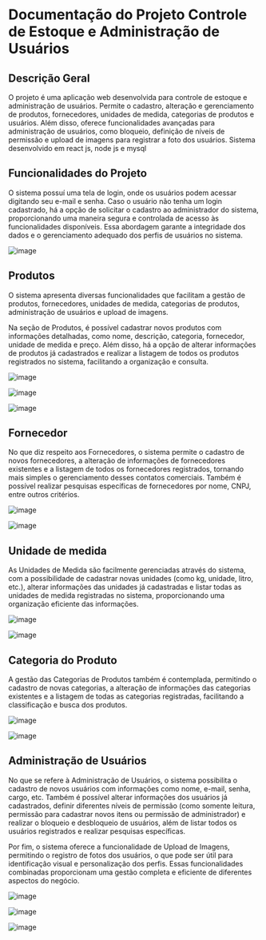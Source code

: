 
<h1>
Documentação do Projeto Controle de Estoque e Administração de Usuários
</h1>
<h2>
Descrição Geral
</h2>
<p>
O projeto é uma aplicação web desenvolvida para controle de estoque e administração de usuários. Permite o cadastro, alteração e gerenciamento de produtos, fornecedores, unidades de medida, categorias de produtos e usuários. Além disso, oferece funcionalidades avançadas para administração de usuários, como bloqueio, definição de níveis de permissão e upload de imagens para registrar a foto dos usuários.
Sistema desenvolvido em react js, node js e mysql
</p>

<h2>Funcionalidades do Projeto</h2>

<p>
O sistema possuí uma tela de login, onde os usuários podem acessar digitando seu e-mail e senha. Caso o usuário não tenha um login cadastrado, há a opção de solicitar o cadastro ao administrador do sistema, proporcionando uma maneira segura e controlada de acesso às funcionalidades disponíveis. Essa abordagem garante a integridade dos dados e o gerenciamento adequado dos perfis de usuários no sistema.
</p>

![image](https://github.com/marcossousarodrigues/controle-de-estoque-e-adm-de-usuarios/assets/49259832/bce087eb-9381-4c48-95a1-deda7ae4dbb8)


<h2>Produtos</h2>
<p>
O sistema apresenta diversas funcionalidades que facilitam a gestão de produtos, fornecedores, unidades de medida, categorias de produtos, administração de usuários e upload de imagens.
</p>
<p>
Na seção de Produtos, é possível cadastrar novos produtos com informações detalhadas, como nome, descrição, categoria, fornecedor, unidade de medida e preço. Além disso, há a opção de alterar informações de produtos já cadastrados e realizar a listagem de todos os produtos registrados no sistema, facilitando a organização e consulta.
</p>

![image](https://github.com/marcossousarodrigues/controle-de-estoque-e-adm-de-usuarios/assets/49259832/301fd626-6618-48ad-8c53-5315872b8839)

![image](https://github.com/marcossousarodrigues/controle-de-estoque-e-adm-de-usuarios/assets/49259832/e2efa21d-4f60-4ac7-ae6f-edff84f2fbaf)

![image](https://github.com/marcossousarodrigues/controle-de-estoque-e-adm-de-usuarios/assets/49259832/89a3cce3-2059-422d-8a68-5f3f49bb6425)



<h2>Fornecedor</h2>
<p>
No que diz respeito aos Fornecedores, o sistema permite o cadastro de novos fornecedores, a alteração de informações de fornecedores existentes e a listagem de todos os fornecedores registrados, tornando mais simples o gerenciamento desses contatos comerciais. Também é possível realizar pesquisas específicas de fornecedores por nome, CNPJ, entre outros critérios.
</p>


![image](https://github.com/marcossousarodrigues/controle-de-estoque-e-adm-de-usuarios/assets/49259832/efb6e148-3c90-4654-85b1-da417aeb74e8)

![image](https://github.com/marcossousarodrigues/controle-de-estoque-e-adm-de-usuarios/assets/49259832/b38d530b-96c4-4714-9026-011b1a6b5a0a)


<h2>Unidade de medida</h2>

<p>
As Unidades de Medida são facilmente gerenciadas através do sistema, com a possibilidade de cadastrar novas unidades (como kg, unidade, litro, etc.), alterar informações das unidades já cadastradas e listar todas as unidades de medida registradas no sistema, proporcionando uma organização eficiente das informações.
</p>

![image](https://github.com/marcossousarodrigues/controle-de-estoque-e-adm-de-usuarios/assets/49259832/813a13f0-4c72-4452-825c-79f38602439e)

![image](https://github.com/marcossousarodrigues/controle-de-estoque-e-adm-de-usuarios/assets/49259832/562e8b1b-1855-470f-9bb1-791e947c229b)



<h2>Categoria do Produto</h2>
<p>
A gestão das Categorias de Produtos também é contemplada, permitindo o cadastro de novas categorias, a alteração de informações das categorias existentes e a listagem de todas as categorias registradas, facilitando a classificação e busca dos produtos.
</p>

![image](https://github.com/marcossousarodrigues/controle-de-estoque-e-adm-de-usuarios/assets/49259832/208ab08d-3c86-4f31-b018-7a24aec0f1ce)

![image](https://github.com/marcossousarodrigues/controle-de-estoque-e-adm-de-usuarios/assets/49259832/8123e79e-67e4-48ee-a904-e9b72b620d10)



<h2>Administração de Usuários</h2>
<p>
No que se refere à Administração de Usuários, o sistema possibilita o cadastro de novos usuários com informações como nome, e-mail, senha, cargo, etc. Também é possível alterar informações dos usuários já cadastrados, definir diferentes níveis de permissão (como somente leitura, permissão para cadastrar novos itens ou permissão de administrador) e realizar o bloqueio e desbloqueio de usuários, além de listar todos os usuários registrados e realizar pesquisas específicas.
</p>

<p>
Por fim, o sistema oferece a funcionalidade de Upload de Imagens, permitindo o registro de fotos dos usuários, o que pode ser útil para identificação visual e personalização dos perfis. Essas funcionalidades combinadas proporcionam uma gestão completa e eficiente de diferentes aspectos do negócio.
</p>

![image](https://github.com/marcossousarodrigues/controle-de-estoque-e-adm-de-usuarios/assets/49259832/e96f6ef6-5dcc-4687-b8bf-b7bac11afc67)

![image](https://github.com/marcossousarodrigues/controle-de-estoque-e-adm-de-usuarios/assets/49259832/24581b59-e46c-43e7-ae21-c5aa0fc3ffac)

![image](https://github.com/marcossousarodrigues/controle-de-estoque-e-adm-de-usuarios/assets/49259832/421bdcbf-9948-4530-97d7-6bb016a2a7cf)


